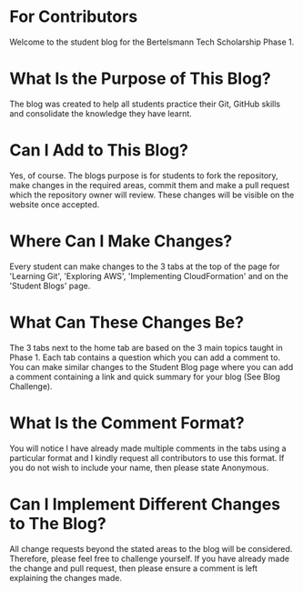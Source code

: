 # For Contributors
Welcome to the student blog for the Bertelsmann Tech Scholarship Phase 1.

# What Is the Purpose of This Blog?
The blog was created to help all students practice their Git, GitHub skills and consolidate the knowledge they have learnt.

# Can I Add to This Blog?
Yes, of course. The blogs purpose is for students to fork the repository, make changes in the required areas, commit them and make a pull request which the repository owner will review. These changes will be visible on the website once accepted.

# Where Can I Make Changes?
Every student can make changes to the 3 tabs at the top of the page for 'Learning Git', 'Exploring AWS', 'Implementing CloudFormation' and on the 'Student Blogs' page.

# What Can These Changes Be?
The 3 tabs next to the home tab are based on the 3 main topics taught in Phase 1. Each tab contains a question which you can add a comment to. You can make similar changes to the Student Blog page where you can add a comment containing a link and quick summary for your blog (See Blog Challenge).

# What Is the Comment Format?
You will notice I have already made multiple comments in the tabs using a particular format and I kindly request all contributors to use this format. If you do not wish to include your name, then please state Anonymous.

# Can I Implement Different Changes to The Blog?
All change requests beyond the stated areas to the blog will be considered. Therefore, please feel free to challenge yourself. If you have already made the change and pull request, then please ensure a comment is left explaining the changes made.

